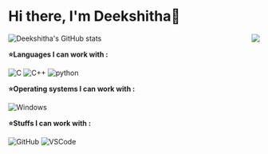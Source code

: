 # Hi there, I'm Deekshitha:wave:
![Deekshitha's GitHub stats](https://github-readme-stats.vercel.app/api?username=kdeekshithareddy&show_icons=true&theme=radical)
<img src="https://github-readme-stats.vercel.app/api/top-langs/?username=kdeekshithareddy&show_icons=true&title_color=2D93AD&icon_color=DBD56E&text_color=88AB75&bg_color=0a0c10" img align="right">
<br>

**⭐Languages I can work with :**

![C](https://img.shields.io/badge/-C-000000?style=flat&logo=C)
![C++](https://img.shields.io/badge/C++-000000?for-the-badge&logo=c%2B%2B&logoColor=%2300599C)
![python](https://skillicons.dev/icons?i=python)

**⭐Operating systems I can work with :**

![Windows](https://img.shields.io/badge/Windows-000000?badge&logo=windows&logoColor=0078D6)

**⭐Stuffs I can work with :**

![GitHub](https://img.shields.io/badge/-GitHub-000000?&logo=github)
![VSCode](https://img.shields.io/badge/-VSCode-000?&logo=Visual%20Studio%20Code&logoColor=007ACC)

<br>
<br>

